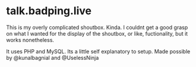 # talk.badping.live
This is my overly complicated shoutbox. Kinda. I couldnt get a good grasp on what I wanted for the display of the shoutbox, or like, fuctionality, but it works nonetheless. 

It uses PHP and MySQL. Its a little self explanatory to setup.
Made possible by @kunalbagnial and @UselessNinja 
